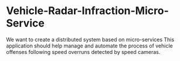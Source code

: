 # Vehicle-Radar-Infraction-Micro-Service
We want to create a distributed system based on micro-services This application should help manage and automate the process of vehicle offenses following speed overruns detected by speed cameras.

